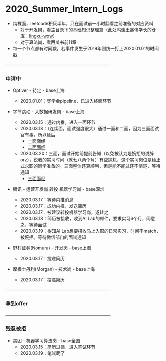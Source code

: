 # 2020_Summer_Intern_Logs

- 纯裸面，leetcode积灰半年，只在面试前一小时翻看之前准备的对应资料
  - 对于开发岗，看主目录下的基础知识整理篇（此处鸣谢王鑫伟学长的仓库：[lingxu-wxw](https://github.com/lingxu-wxw)）
  - 对于算法岗，看西瓜书前11章
- 每一个节点都有时间戳，若事件发生于2019年则统一打上2020.01.01的时间戳

————————————————————————

### 申请中

- Optiver - 待定 - base上海
   - 2020.01.01：奖学金pipeline，已进入终面环节

- 字节跳动 - 大数据研发岗 - base上海
  - 2020.03.15：通过内推，进入一面环节
  - 2020.03.18：（连续面，面试强度很大）通过一面和二面，因为三面面试官有事，所以延后
    - [一面面经](字节跳动/一面面经.md)
    - [二面面经](字节跳动/二面面经.md)
  - 2020.03.20：三面，面试开始前提前告知（以免被认为是婉拒的说辞orz），说我的实习时间（就七八两个月）有些尴尬，这个实习岗位是给正式求职的同学准备的。三面整体还算顺利，但是能不能过还不清楚，等待通知
    - [三面面经](字节跳动/三面面经.md)

- 腾讯 - 运营开发岗 转投 机器学习岗 - base深圳
   - 2020.03.17：等待内推消息
   - 2020.03.17：成功内推，发送简历
   - 2020.03.17：被建议转投机器学习岗，遂转之
   - 2020.03.18：简历被接收，收到AI Lab的邮件，要求实习6个月，同意之，等待面试
   - 2020.03.19：得知AI Lab想要招收马上入职的日常实习，时间不match，被婉拒。等待微信部门的面试通知

- 野村证券(Nomura) - 开发岗 - base上海
  - 2020.03.17：投递简历

- 摩根士丹利(Morgan) - 技术岗 - base上海
  - 2020.03.17：投递简历

————————————————————————

### 拿到offer

————————————————————————

### 残忍被拒

- 美团 - 机器学习算法岗 - base全国
  - 2020.03.15：简历过筛，进入笔试环节
  - 2020.03.19：笔试跪了